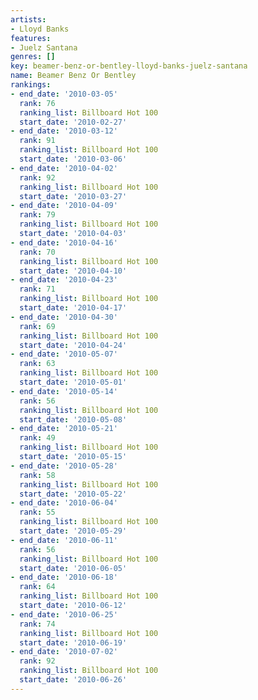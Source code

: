 ```yaml
---
artists:
- Lloyd Banks
features:
- Juelz Santana
genres: []
key: beamer-benz-or-bentley-lloyd-banks-juelz-santana
name: Beamer Benz Or Bentley
rankings:
- end_date: '2010-03-05'
  rank: 76
  ranking_list: Billboard Hot 100
  start_date: '2010-02-27'
- end_date: '2010-03-12'
  rank: 91
  ranking_list: Billboard Hot 100
  start_date: '2010-03-06'
- end_date: '2010-04-02'
  rank: 92
  ranking_list: Billboard Hot 100
  start_date: '2010-03-27'
- end_date: '2010-04-09'
  rank: 79
  ranking_list: Billboard Hot 100
  start_date: '2010-04-03'
- end_date: '2010-04-16'
  rank: 70
  ranking_list: Billboard Hot 100
  start_date: '2010-04-10'
- end_date: '2010-04-23'
  rank: 71
  ranking_list: Billboard Hot 100
  start_date: '2010-04-17'
- end_date: '2010-04-30'
  rank: 69
  ranking_list: Billboard Hot 100
  start_date: '2010-04-24'
- end_date: '2010-05-07'
  rank: 63
  ranking_list: Billboard Hot 100
  start_date: '2010-05-01'
- end_date: '2010-05-14'
  rank: 56
  ranking_list: Billboard Hot 100
  start_date: '2010-05-08'
- end_date: '2010-05-21'
  rank: 49
  ranking_list: Billboard Hot 100
  start_date: '2010-05-15'
- end_date: '2010-05-28'
  rank: 58
  ranking_list: Billboard Hot 100
  start_date: '2010-05-22'
- end_date: '2010-06-04'
  rank: 55
  ranking_list: Billboard Hot 100
  start_date: '2010-05-29'
- end_date: '2010-06-11'
  rank: 56
  ranking_list: Billboard Hot 100
  start_date: '2010-06-05'
- end_date: '2010-06-18'
  rank: 64
  ranking_list: Billboard Hot 100
  start_date: '2010-06-12'
- end_date: '2010-06-25'
  rank: 74
  ranking_list: Billboard Hot 100
  start_date: '2010-06-19'
- end_date: '2010-07-02'
  rank: 92
  ranking_list: Billboard Hot 100
  start_date: '2010-06-26'
---
```


